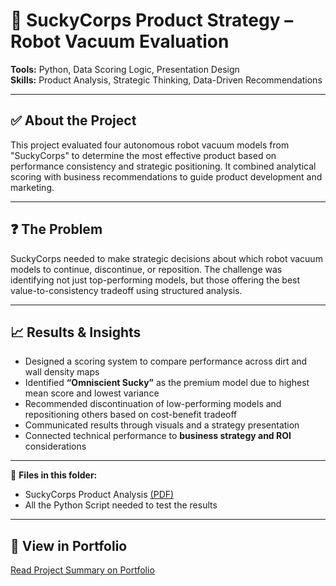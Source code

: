 # 🤖 SuckyCorps Product Strategy – Robot Vacuum Evaluation

**Tools:** Python, Data Scoring Logic, Presentation Design  
**Skills:** Product Analysis, Strategic Thinking, Data-Driven Recommendations

---

## ✅ About the Project
This project evaluated four autonomous robot vacuum models from "SuckyCorps" to determine the most effective product based on performance consistency and strategic positioning. It combined analytical scoring with business recommendations to guide product development and marketing.

---

## ❓ The Problem
SuckyCorps needed to make strategic decisions about which robot vacuum models to continue, discontinue, or reposition. The challenge was identifying not just top-performing models, but those offering the best value-to-consistency tradeoff using structured analysis.

---

## 📈 Results & Insights
- Designed a scoring system to compare performance across dirt and wall density maps  
- Identified **“Omniscient Sucky”** as the premium model due to highest mean score and lowest variance  
- Recommended discontinuation of low-performing models and repositioning others based on cost-benefit tradeoff  
- Communicated results through visuals and a strategy presentation  
- Connected technical performance to **business strategy and ROI** considerations

---

📎 **Files in this folder:**  
- SuckyCorps Product Analysis [(PDF)](https://github.com/shreeyas18/Protofolio/blob/main/suckycorps-product-strategy/SuckyCorps%20Product%20Strategy.pdf)
- All the Python Script needed to test the results

---

## 🔗 View in Portfolio
[Read Project Summary on Portfolio](https://transparent-rook-33b.notion.site/Hey-I-m-Shreeya-Sampat-1c1c4f21290c80a7a02ef878ea11233c?p=1c3c4f21290c80d580ffdab20528592a&pm=c)
